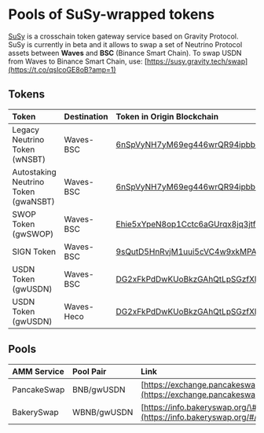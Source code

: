 # Pools of SuSy-wrapped tokens

[SuSy](https://susy.gravity.tech) is a crosschain token gateway service based on Gravity Protocol. SuSy is currently in beta and it allows to swap a set of Neutrino Protocol assets between **Waves** and **BSC** \(Binance Smart Chain\). To swap USDN from Waves to Binance Smart Chain, use: [https://susy.gravity.tech/swap](https://t.co/qslcoGE8oB?amp=1)

## Tokens

| Token | Destination | Token in Origin Blockchain | Token in Destination Blockchain | Origin Port | Destination Port | Notes |
| :--- | :--- | :--- | :--- | :--- | :--- | :--- |
| Legacy Neutrino Token \(wNSBT\) | Waves-BSC | [6nSpVyNH7yM69eg446wrQR94ipbbcmZMU1ENPwanC97g](https://wavesexplorer.com/tx/6nSpVyNH7yM69eg446wrQR94ipbbcmZMU1ENPwanC97g) | [0x496d451dDAB0F79346f773CbC2eb7Aee58446019](https://bscscan.com/address/0x496d451dDAB0F79346f773CbC2eb7Aee58446019) | [3PPUsj1yjMMAAg2hihdebK7n8zkAagHqdNT](https://wavesexplorer.com/address/3PPUsj1yjMMAAg2hihdebK7n8zkAagHqdNT/tx) | [0x59622815BADB181a2c37052136a9480C6A4a4eA6](https://bscscan.com/address/0x59622815BADB181a2c37052136a9480C6A4a4eA6) | **Deprecated, please use gwaNSBT** |
| Autostaking Neutrino Token \(gwaNSBT\) | Waves-BSC | [6nSpVyNH7yM69eg446wrQR94ipbbcmZMU1ENPwanC97g](https://wavesexplorer.com/tx/6nSpVyNH7yM69eg446wrQR94ipbbcmZMU1ENPwanC97g) | [0xaDb688CC2D5A729d7e5ddEcDA8B63ED118F41eA4](https://bscscan.com/address/0xaDb688CC2D5A729d7e5ddEcDA8B63ED118F41eA4) | [3PRGPGtsVZVUCFRsEKp1FHccv6uFu8YNqb1](https://wavesexplorer.com/address/3PRGPGtsVZVUCFRsEKp1FHccv6uFu8YNqb1/tx) | [0xf427525Eb648d14c1Da28E530e9fe7ab9832c411](https://bscscan.com/address/0xf427525Eb648d14c1Da28E530e9fe7ab9832c411) | \*\*\*\* |
| SWOP Token \(gwSWOP\) | Waves-BSC | [Ehie5xYpeN8op1Cctc6aGUrqx8jq3jtf1DSjXDbfm7aT](https://bscscan.com/address/0xf427525Eb648d14c1Da28E530e9fe7ab9832c411) | [0x14B819B057078BbD87C5e5f65d54818f490701Ce](https://bscscan.com/address/0x14B819B057078BbD87C5e5f65d54818f490701Ce) | [3P3Fb6UCW3TB7TGK2BWsV6YfmoL3Y8bv1Km](https://wavesexplorer.com/address/3P3Fb6UCW3TB7TGK2BWsV6YfmoL3Y8bv1Km/tx) | [0xd6C8D0d800B9CbbAE0B13f6d41087bA3CCe797E6](https://bscscan.com/address/0xd6C8D0d800B9CbbAE0B13f6d41087bA3CCe797E6) |  |
| SIGN Token  | Waves-BSC | [9sQutD5HnRvjM1uui5cVC4w9xkMPAfYEV8ymug3Mon2Y](https://wavesexplorer.com/tx/9sQutD5HnRvjM1uui5cVC4w9xkMPAfYEV8ymug3Mon2Y) | [0xb5e094AEC0D8f019497Bce712AF685aC15BD8c35](https://bscscan.com/address/0xb5e094AEC0D8f019497Bce712AF685aC15BD8c35) | [3PKKYSedPuFuExJCweD52mj1MtjJLT8da9g](https://wavesexplorer.com/address/3PKKYSedPuFuExJCweD52mj1MtjJLT8da9g/tx) | [0x072232c6B713024e04D596bf68f1B22AC123af7f](https://bscscan.com/address/0x072232c6B713024e04D596bf68f1B22AC123af7f) |  |
| USDN Token \(gwUSDN\) | Waves-BSC | [DG2xFkPdDwKUoBkzGAhQtLpSGzfXLiCYPEzeKH2Ad24p](https://wavesexplorer.com/tx/DG2xFkPdDwKUoBkzGAhQtLpSGzfXLiCYPEzeKH2Ad24p) | [0xc4b6F32B84657E9f6a73fE119f0967bE5bA8CF05](https://bscscan.com/address/0xc4b6F32B84657E9f6a73fE119f0967bE5bA8CF05) | [3PEXiW1BrBNMo5A9dfj2CnBW2mwMiaf2sAe](https://wavesexplorer.com/address/3PEXiW1BrBNMo5A9dfj2CnBW2mwMiaf2sAe/tx) | [0x8c0e11a6E692d02f71598AB5050083ED691Eb760](https://bscscan.com/address/0x8c0e11a6E692d02f71598AB5050083ED691Eb760) |  |
| USDN Token \(gwUSDN\) | Waves-Heco | [DG2xFkPdDwKUoBkzGAhQtLpSGzfXLiCYPEzeKH2Ad24p](https://wavesexplorer.com/tx/DG2xFkPdDwKUoBkzGAhQtLpSGzfXLiCYPEzeKH2Ad24p) | [0xa10C9B112504bdDBB8dA13ad90f26E6D379dD0e2](https://hecoinfo.com/address/0xa10C9B112504bdDBB8dA13ad90f26E6D379dD0e2) | [3P7DNKjZ5RB1YM4V4t1yTwDmsbjDkQ7aePD](https://wavesexplorer.com/address/3P7DNKjZ5RB1YM4V4t1yTwDmsbjDkQ7aePD/tx) | [0x649b35580EF2a15abF595df626b45aCeBd818882](https://hecoinfo.com/address/0x649b35580EF2a15abF595df626b45aCeBd818882) |  |

## Pools

| AMM Service | Pool Pair | Link |
| :--- | :--- | :--- |
| PancakeSwap | BNB/gwUSDN | [https://exchange.pancakeswap.finance/\#/add/ETH/0xc4b6F32B84657E9f6a73fE119f0967bE5bA8CF05](https://exchange.pancakeswap.finance/#/add/ETH/0xc4b6F32B84657E9f6a73fE119f0967bE5bA8CF05) |
| BakerySwap | WBNB/gwUSDN | [https://info.bakeryswap.org/\#/pair/0x3e8e3d0c58ec2e6c79a24268b1ee512249ae7d50](https://info.bakeryswap.org/#/pair/0x3e8e3d0c58ec2e6c79a24268b1ee512249ae7d50) |

